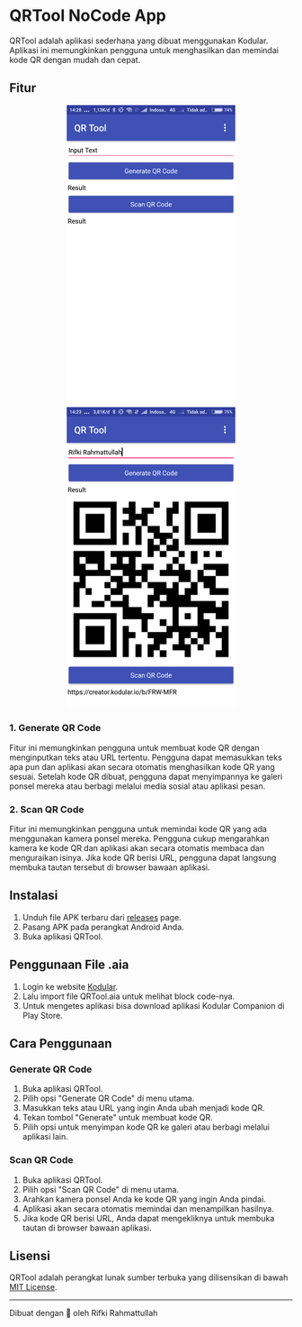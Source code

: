 # QRTool NoCode App

QRTool adalah aplikasi sederhana yang dibuat menggunakan Kodular. Aplikasi ini memungkinkan pengguna untuk menghasilkan dan memindai kode QR dengan mudah dan cepat.

## Fitur

<div align="center">
    <img src="/assets/images1.png" alt="QRTool App Fitur1" width="300" />
    <img src="/assets/images2.png" alt="QRTool App Fitur2" width="300" />
</div>

### 1. Generate QR Code

Fitur ini memungkinkan pengguna untuk membuat kode QR dengan menginputkan teks atau URL tertentu. Pengguna dapat memasukkan teks apa pun dan aplikasi akan secara otomatis menghasilkan kode QR yang sesuai. Setelah kode QR dibuat, pengguna dapat menyimpannya ke galeri ponsel mereka atau berbagi melalui media sosial atau aplikasi pesan.

### 2. Scan QR Code

Fitur ini memungkinkan pengguna untuk memindai kode QR yang ada menggunakan kamera ponsel mereka. Pengguna cukup mengarahkan kamera ke kode QR dan aplikasi akan secara otomatis membaca dan menguraikan isinya. Jika kode QR berisi URL, pengguna dapat langsung membuka tautan tersebut di browser bawaan aplikasi.

## Instalasi

1. Unduh file APK terbaru dari [releases](https://github.com/Rahmattullah13/QRTool-NoCode-App/releases) page.
2. Pasang APK pada perangkat Android Anda.
3. Buka aplikasi QRTool.

## Penggunaan File .aia

1. Login ke website [Kodular](https://creator.kodular.io/).
2. Lalu import file QRTool.aia untuk melihat block code-nya.
3. Untuk mengetes aplikasi bisa download aplikasi Kodular Companion di Play Store.

## Cara Penggunaan

### Generate QR Code

1. Buka aplikasi QRTool.
2. Pilih opsi "Generate QR Code" di menu utama.
3. Masukkan teks atau URL yang ingin Anda ubah menjadi kode QR.
4. Tekan tombol "Generate" untuk membuat kode QR.
5. Pilih opsi untuk menyimpan kode QR ke galeri atau berbagi melalui aplikasi lain.

### Scan QR Code

1. Buka aplikasi QRTool.
2. Pilih opsi "Scan QR Code" di menu utama.
3. Arahkan kamera ponsel Anda ke kode QR yang ingin Anda pindai.
4. Aplikasi akan secara otomatis memindai dan menampilkan hasilnya.
5. Jika kode QR berisi URL, Anda dapat mengekliknya untuk membuka tautan di browser bawaan aplikasi.

## Lisensi

QRTool adalah perangkat lunak sumber terbuka yang dilisensikan di bawah [MIT License](https://opensource.org/licenses/MIT).

---

Dibuat dengan 💙 oleh Rifki Rahmattullah
